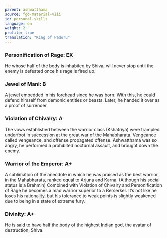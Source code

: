 ```yaml
---
parent: ashwatthama
source: fgo-material-viii
id: personal-skills
language: en
weight: 2
profile: true
translation: "King of Padoru"
---
```


### Personification of Rage: EX

He whose half of the body is inhabited by Shiva, will never stop until the enemy is defeated once his rage is fired up.

### Jewel of Mani: B

A jewel embedded in his forehead since he was born.
With this, he could defend himself from demonic entities or beasts.
Later, he handed it over as a proof of surrender.

### Violation of Chivalry: A

The vows established between the warrior class (Kshatriya) were trampled underfoot in succession at the great war of the Mahabharata.
Vengeance called vengeance, and offense propagated offense. Ashwatthama was so angry, he performed a prohibited nocturnal assault, and brought down the enemy.

### Warrior of the Emperor: A+

A sublimation of the anecdote in which he was praised as the best warrior in the Mahabharata, ranked equal to Arjuna and Karna.
(Although his social status is a Brahmin)
Combined with Violation of Chivalry and Personification of Rage he becomes a mad warrior superior to a Berserker.
It’s not like he loses his rationality, but his tolerance to weak points is slightly weakened due to being in a state of extreme fury.

### Divinity: A+

He is said to have half the body of the highest Indian god, the avatar of destruction, Shiva.
